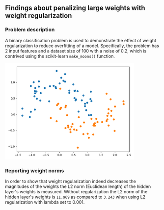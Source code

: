 ## Findings about penalizing large weights with weight regularization

### Problem description

A binary classification problem is used to demonstrate the effect of weight regularization to reduce overfitting of a
model. Specifically, the problem has 2 input features and a dataset size of 100 with a noise of 0.2, which is contrived
using the scikit-learn `make_moons()` function.

<img src="images/problem.png" width="420">

### Reporting weight norms

In order to show that weight regularization indeed decreases the magnitudes of the weights the L2 norm (Euclidean length)
of the hidden layer's weights is measured. Without regularization the L2 norm of the hidden layer's weights is `11.969`
as compared to `3.243` when using L2 regularization with lambda set to 0.001.

